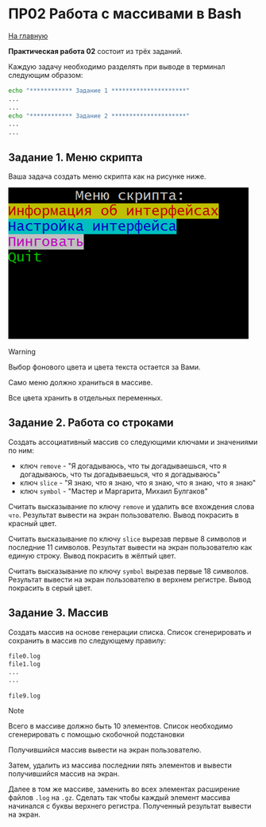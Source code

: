 # ПР02 Работа с массивами в Bash

[На главную](/mdk0401.github.io)

**Практическая работа 02** состоит из трёх заданий.

Каждую задачу необходимо разделять при выводе в терминал следующим образом:

```bash
echo "************ Задание 1 *********************"
...
...
echo "************ Задание 2 *********************"
...
...
```

## Задание 1. Меню скрипта
Ваша задача создать меню скрипта как на рисунке ниже.

![Пример меню](menu.png?raw=true)

> [!WARNING]
> Выбор фонового цвета и цвета текста остается за Вами.

Само меню должно храниться в массиве.

Все цвета хранить в отдельных переменных.

## Задание 2. Работа со строками
Создать ассоциативный массив со следующими ключами и значениями по ним:

+ ключ ```remove``` - "Я догадываюсь, что ты догадываешься, что я догадываюсь, что ты догадываешься, что я догадываюсь"
+ ключ ```slice``` - "Я знаю, что я знаю, что я знаю, что я знаю, что я знаю"
+ ключ ```symbol``` - "Мастер и Маргарита, Михаил Булгаков"

Считать высказывание по ключу ```remove``` и удалить все вхождения слова ```что```. Результат вывести на экран пользователю. Вывод покрасить в красный цвет.

Считать высказывание по ключу ```slice``` вырезав первые 8 символов и последние 11 символов. Результат вывести на экран пользователю как единую строку. Вывод покрасить в жёлтый цвет.

Считать высказывание по ключу ```symbol``` вырезав первые 18 символов. Результат вывести на экран пользователю в верхнем регистре. Вывод покрасить в серый цвет.

## Задание 3. Массив
Создать массив на основе генерации списка. Список сгенерировать и сохранить в массив по следующему правилу:

```
file0.log
file1.log
...
...

file9.log
```

> [!NOTE]
> Всего в массиве должно быть 10 элементов.
> Список необходимо сгенерировать с помощью скобочной подстановки

Получившийся массив вывести на экран пользователю.

Затем, удалить из массива последнии пять элементов и вывести получившийся массив на экран.

Далее в том же массиве, заменить во всех элементах расширение файлов ```.log``` на ```.gz```. Сделать так чтобы каждый элемент массива начинался с буквы верхнего регистра. Полученный результат вывести на экран.





